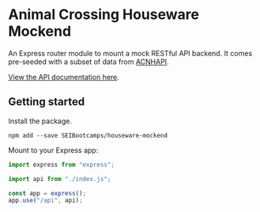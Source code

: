 # Animal Crossing Houseware Mockend

An Express router module to mount a mock RESTful API backend. It comes pre-seeded with a
subset of data from [ACNHAPI](https://github.com/alexislours/ACNHAPI).

[View the API documentation here](https://github.com/SEIBootcamps/houseware-mockend/wiki).

## Getting started

Install the package.

```
npm add --save SEIBootcamps/houseware-mockend
```

Mount to your Express app:

```js
import express from "express";

import api from "./index.js";

const app = express();
app.use("/api", api);
```
